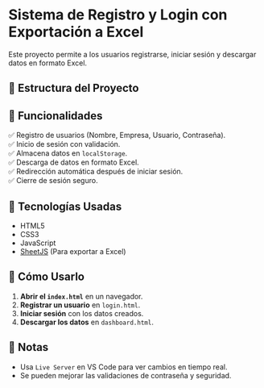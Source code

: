 # Sistema de Registro y Login con Exportación a Excel

Este proyecto permite a los usuarios registrarse, iniciar sesión y descargar datos en formato Excel. 

## 📂 Estructura del Proyecto

## 🚀 Funcionalidades

✅ Registro de usuarios (Nombre, Empresa, Usuario, Contraseña).  
✅ Inicio de sesión con validación.  
✅ Almacena datos en `localStorage`.  
✅ Descarga de datos en formato Excel.  
✅ Redirección automática después de iniciar sesión.  
✅ Cierre de sesión seguro.  

## 🔧 Tecnologías Usadas

- HTML5
- CSS3
- JavaScript
- [SheetJS](https://github.com/SheetJS/sheetjs) (Para exportar a Excel)

## 🎯 Cómo Usarlo

1. **Abrir el `index.html`** en un navegador.  
2. **Registrar un usuario** en `login.html`.  
3. **Iniciar sesión** con los datos creados.  
4. **Descargar los datos** en `dashboard.html`.  

## 📌 Notas

- Usa `Live Server` en VS Code para ver cambios en tiempo real.
- Se pueden mejorar las validaciones de contraseña y seguridad.
